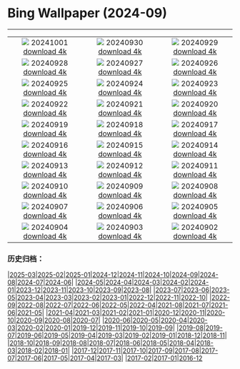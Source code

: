 # Bing Wallpaper (2024-09)
**************
| | | |
| :----: | :----: | :----: |
| ![](https://www.bing.com/th?id=OHR.NationalDay2024_ZH-CN7026189162_1920x1080.jpg) 20241001 [download 4k](https://www.bing.com/th?id=OHR.NationalDay2024_ZH-CN7026189162_UHD.jpg) | ![](https://www.bing.com/th?id=OHR.WalrusNorway_ZH-CN5657804031_1920x1080.jpg) 20240930 [download 4k](https://www.bing.com/th?id=OHR.WalrusNorway_ZH-CN5657804031_UHD.jpg) | ![](https://www.bing.com/th?id=OHR.ConnecticutBridge_ZH-CN4957862425_1920x1080.jpg) 20240929 [download 4k](https://www.bing.com/th?id=OHR.ConnecticutBridge_ZH-CN4957862425_UHD.jpg) |
| ![](https://www.bing.com/th?id=OHR.FloridaSeashore_ZH-CN4671838639_1920x1080.jpg) 20240928 [download 4k](https://www.bing.com/th?id=OHR.FloridaSeashore_ZH-CN4671838639_UHD.jpg) | ![](https://www.bing.com/th?id=OHR.VeniceAerial_ZH-CN4070720525_1920x1080.jpg) 20240927 [download 4k](https://www.bing.com/th?id=OHR.VeniceAerial_ZH-CN4070720525_UHD.jpg) | ![](https://www.bing.com/th?id=OHR.LittleToucanet_ZH-CN2910262009_1920x1080.jpg) 20240926 [download 4k](https://www.bing.com/th?id=OHR.LittleToucanet_ZH-CN2910262009_UHD.jpg) |
| ![](https://www.bing.com/th?id=OHR.GiantSequoias_ZH-CN2666897238_1920x1080.jpg) 20240925 [download 4k](https://www.bing.com/th?id=OHR.GiantSequoias_ZH-CN2666897238_UHD.jpg) | ![](https://www.bing.com/th?id=OHR.SkaftafellWaterfall_ZH-CN1766863001_1920x1080.jpg) 20240924 [download 4k](https://www.bing.com/th?id=OHR.SkaftafellWaterfall_ZH-CN1766863001_UHD.jpg) | ![](https://www.bing.com/th?id=OHR.IcebergOtter_ZH-CN0972467238_1920x1080.jpg) 20240923 [download 4k](https://www.bing.com/th?id=OHR.IcebergOtter_ZH-CN0972467238_UHD.jpg) |
| ![](https://www.bing.com/th?id=OHR.AutumnCumbria_ZH-CN0565958390_1920x1080.jpg) 20240922 [download 4k](https://www.bing.com/th?id=OHR.AutumnCumbria_ZH-CN0565958390_UHD.jpg) | ![](https://www.bing.com/th?id=OHR.MunichBeerfest_ZH-CN0304560562_1920x1080.jpg) 20240921 [download 4k](https://www.bing.com/th?id=OHR.MunichBeerfest_ZH-CN0304560562_UHD.jpg) | ![](https://www.bing.com/th?id=OHR.OcracokeLight_ZH-CN9810840077_1920x1080.jpg) 20240920 [download 4k](https://www.bing.com/th?id=OHR.OcracokeLight_ZH-CN9810840077_UHD.jpg) |
| ![](https://www.bing.com/th?id=OHR.ElbowRiver_ZH-CN9580175593_1920x1080.jpg) 20240919 [download 4k](https://www.bing.com/th?id=OHR.ElbowRiver_ZH-CN9580175593_UHD.jpg) | ![](https://www.bing.com/th?id=OHR.GujoHachiman_ZH-CN9192289658_1920x1080.jpg) 20240918 [download 4k](https://www.bing.com/th?id=OHR.GujoHachiman_ZH-CN9192289658_UHD.jpg) | ![](https://www.bing.com/th?id=OHR.MidAutumnFestival2024_ZH-CN9096556094_1920x1080.jpg) 20240917 [download 4k](https://www.bing.com/th?id=OHR.MidAutumnFestival2024_ZH-CN9096556094_UHD.jpg) |
| ![](https://www.bing.com/th?id=OHR.SunriseWallabies_ZH-CN8725891401_1920x1080.jpg) 20240916 [download 4k](https://www.bing.com/th?id=OHR.SunriseWallabies_ZH-CN8725891401_UHD.jpg) | ![](https://www.bing.com/th?id=OHR.CalabriaPeperoncino_ZH-CN8603617212_1920x1080.jpg) 20240915 [download 4k](https://www.bing.com/th?id=OHR.CalabriaPeperoncino_ZH-CN8603617212_UHD.jpg) | ![](https://www.bing.com/th?id=OHR.RapaNuiSunrise_ZH-CN1220508877_1920x1080.jpg) 20240914 [download 4k](https://www.bing.com/th?id=OHR.RapaNuiSunrise_ZH-CN1220508877_UHD.jpg) |
| ![](https://www.bing.com/th?id=OHR.PointReyes_ZH-CN7781514086_1920x1080.jpg) 20240913 [download 4k](https://www.bing.com/th?id=OHR.PointReyes_ZH-CN7781514086_UHD.jpg) | ![](https://www.bing.com/th?id=OHR.DolphinReunion_ZH-CN7681290861_1920x1080.jpg) 20240912 [download 4k](https://www.bing.com/th?id=OHR.DolphinReunion_ZH-CN7681290861_UHD.jpg) | ![](https://www.bing.com/th?id=OHR.EltzCastle_ZH-CN7586749377_1920x1080.jpg) 20240911 [download 4k](https://www.bing.com/th?id=OHR.EltzCastle_ZH-CN7586749377_UHD.jpg) |
| ![](https://www.bing.com/th?id=OHR.BridgeLisbon_ZH-CN6877671644_1920x1080.jpg) 20240910 [download 4k](https://www.bing.com/th?id=OHR.BridgeLisbon_ZH-CN6877671644_UHD.jpg) | ![](https://www.bing.com/th?id=OHR.IguazuRainbow_ZH-CN6524347982_1920x1080.jpg) 20240909 [download 4k](https://www.bing.com/th?id=OHR.IguazuRainbow_ZH-CN6524347982_UHD.jpg) | ![](https://www.bing.com/th?id=OHR.Canigou_ZH-CN6145410455_1920x1080.jpg) 20240908 [download 4k](https://www.bing.com/th?id=OHR.Canigou_ZH-CN6145410455_UHD.jpg) |
| ![](https://www.bing.com/th?id=OHR.SantaCruzHummer_ZH-CN5448262039_1920x1080.jpg) 20240907 [download 4k](https://www.bing.com/th?id=OHR.SantaCruzHummer_ZH-CN5448262039_UHD.jpg) | ![](https://www.bing.com/th?id=OHR.GlenariffPark_ZH-CN4667558707_1920x1080.jpg) 20240906 [download 4k](https://www.bing.com/th?id=OHR.GlenariffPark_ZH-CN4667558707_UHD.jpg) | ![](https://www.bing.com/th?id=OHR.TIFF2024_ZH-CN4896695918_1920x1080.jpg) 20240905 [download 4k](https://www.bing.com/th?id=OHR.TIFF2024_ZH-CN4896695918_UHD.jpg) |
| ![](https://www.bing.com/th?id=OHR.DuskyOwls_ZH-CN4729762831_1920x1080.jpg) 20240904 [download 4k](https://www.bing.com/th?id=OHR.DuskyOwls_ZH-CN4729762831_UHD.jpg) | ![](https://www.bing.com/th?id=OHR.AlpineLakes_ZH-CN4537389724_1920x1080.jpg) 20240903 [download 4k](https://www.bing.com/th?id=OHR.AlpineLakes_ZH-CN4537389724_UHD.jpg) | ![](https://www.bing.com/th?id=OHR.BuracodasAraras_ZH-CN3881985508_1920x1080.jpg) 20240902 [download 4k](https://www.bing.com/th?id=OHR.BuracodasAraras_ZH-CN3881985508_UHD.jpg) |

### 历史归档：

|[2025-03](/2025-03/2025-03.md)|[2025-02](/2025-02/2025-02.md)|[2025-01](/2025-01/2025-01.md)|[2024-12](/2024-12/2024-12.md)|[2024-11](/2024-11/2024-11.md)|[2024-10](/2024-10/2024-10.md)|[2024-09](/2024-09/2024-09.md)|[2024-08](/2024-08/2024-08.md)|[2024-07](/2024-07/2024-07.md)|[2024-06](/2024-06/2024-06.md)|
|[2024-05](/2024-05/2024-05.md)|[2024-04](/2024-04/2024-04.md)|[2024-03](/2024-03/2024-03.md)|[2024-02](/2024-02/2024-02.md)|[2024-01](/2024-01/2024-01.md)|[2023-12](/2023-12/2023-12.md)|[2023-11](/2023-11/2023-11.md)|[2023-10](/2023-10/2023-10.md)|[2023-09](/2023-09/2023-09.md)|[2023-08](/2023-08/2023-08.md)|
|[2023-07](/2023-07/2023-07.md)|[2023-06](/2023-06/2023-06.md)|[2023-05](/2023-05/2023-05.md)|[2023-04](/2023-04/2023-04.md)|[2023-03](/2023-03/2023-03.md)|[2023-02](/2023-02/2023-02.md)|[2023-01](/2023-01/2023-01.md)|[2022-12](/2022-12/2022-12.md)|[2022-11](/2022-11/2022-11.md)|[2022-10](/2022-10/2022-10.md)|
|[2022-09](/2022-09/2022-09.md)|[2022-08](/2022-08/2022-08.md)|[2022-07](/2022-07/2022-07.md)|[2022-06](/2022-06/2022-06.md)|[2022-05](/2022-05/2022-05.md)|[2022-04](/2022-04/2022-04.md)|[2021-08](/2021-08/2021-08.md)|[2021-07](/2021-07/2021-07.md)|[2021-06](/2021-06/2021-06.md)|[2021-05](/2021-05/2021-05.md)|
|[2021-04](/2021-04/2021-04.md)|[2021-03](/2021-03/2021-03.md)|[2021-02](/2021-02/2021-02.md)|[2021-01](/2021-01/2021-01.md)|[2020-12](/2020-12/2020-12.md)|[2020-11](/2020-11/2020-11.md)|[2020-10](/2020-10/2020-10.md)|[2020-09](/2020-09/2020-09.md)|[2020-08](/2020-08/2020-08.md)|[2020-07](/2020-07/2020-07.md)|
|[2020-06](/2020-06/2020-06.md)|[2020-05](/2020-05/2020-05.md)|[2020-04](/2020-04/2020-04.md)|[2020-03](/2020-03/2020-03.md)|[2020-02](/2020-02/2020-02.md)|[2020-01](/2020-01/2020-01.md)|[2019-12](/2019-12/2019-12.md)|[2019-11](/2019-11/2019-11.md)|[2019-10](/2019-10/2019-10.md)|[2019-09](/2019-09/2019-09.md)|
|[2019-08](/2019-08/2019-08.md)|[2019-07](/2019-07/2019-07.md)|[2019-06](/2019-06/2019-06.md)|[2019-05](/2019-05/2019-05.md)|[2019-04](/2019-04/2019-04.md)|[2019-03](/2019-03/2019-03.md)|[2019-02](/2019-02/2019-02.md)|[2019-01](/2019-01/2019-01.md)|[2018-12](/2018-12/2018-12.md)|[2018-11](/2018-11/2018-11.md)|
|[2018-10](/2018-10/2018-10.md)|[2018-09](/2018-09/2018-09.md)|[2018-08](/2018-08/2018-08.md)|[2018-07](/2018-07/2018-07.md)|[2018-06](/2018-06/2018-06.md)|[2018-05](/2018-05/2018-05.md)|[2018-04](/2018-04/2018-04.md)|[2018-03](/2018-03/2018-03.md)|[2018-02](/2018-02/2018-02.md)|[2018-01](/2018-01/2018-01.md)|
|[2017-12](/2017-12/2017-12.md)|[2017-11](/2017-11/2017-11.md)|[2017-10](/2017-10/2017-10.md)|[2017-09](/2017-09/2017-09.md)|[2017-08](/2017-08/2017-08.md)|[2017-07](/2017-07/2017-07.md)|[2017-06](/2017-06/2017-06.md)|[2017-05](/2017-05/2017-05.md)|[2017-04](/2017-04/2017-04.md)|[2017-03](/2017-03/2017-03.md)|
|[2017-02](/2017-02/2017-02.md)|[2017-01](/2017-01/2017-01.md)|[2016-12](/2016-12/2016-12.md)